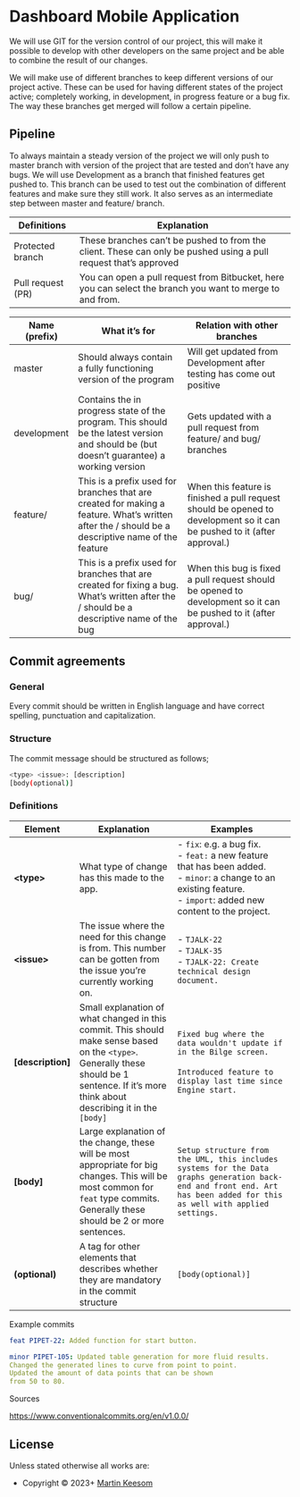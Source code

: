 # Dashboard Mobile Application
 
We will use GIT for the version control of our project, this will make it possible to develop with other developers on the same project and be able to combine the result of our changes.

We will make use of different branches to keep different versions of our project active. These can be used for having different states of the project active; completely working, in development, in progress feature or a bug fix. The way these branches get merged will follow a certain pipeline.

## Pipeline

To always maintain a steady version of the project we will only push to master branch with version of the project that are tested and don’t have any bugs. We will use Development as a branch that finished features get pushed to. This branch can be used to test out the combination of different features and make sure they still work. It also serves as an intermediate step between master and feature/ branch.

| Definitions | Explanation |
| ------ | ------ |
| Protected branch | These branches can’t be pushed to from the client. These can only be pushed using a pull request that’s approved |
| Pull request (PR) | You can open a pull request from Bitbucket, here you can select the branch you want to merge to and from. |

| Name (prefix) | What it’s for | Relation with other branches |
| ------ | ------ | ------ |
| master | Should always contain a fully functioning version of the program | Will get updated from Development after testing has come out positive |
| development | Contains the in progress state of the program. This should be the latest version and should be (but doesn’t guarantee) a working version | Gets updated with a pull request from feature/ and bug/ branches |
| feature/ | This is a prefix used for branches that are created for making a feature. What’s written after the / should be a descriptive name of the feature | When this feature is finished a pull request should be opened to development so it can be pushed to it (after approval.) |
| bug/ | This is a prefix used for branches that are created for fixing a bug. What’s written after the / should be a descriptive name of the bug |When this bug is fixed a pull request should be opened to development so it can be pushed to it (after approval.) |

## Commit agreements
### General

Every commit should be written in English language and have correct spelling, punctuation and capitalization.

### Structure

The commit message should be structured as follows;
```sh
<type> <issue>: [description]
[body(optional)]
```


### Definitions

| Element | Explanation | Examples |
| ------ | ------ | ------ |
| **\<type>** | What type of change has this made to the app. | - ```fix```: e.g. a bug fix. <br> - ```feat:``` a new feature that has been added. <br> - ```minor```: a change to an existing feature. <br> - ```import```: added new content to the project. |
| **\<issue>** | The issue where the need for this change is from. This number can be gotten from the issue you’re currently working on. | - ```TJALK-22``` <br> - ```TJALK-35``` <br> - ```TJALK-22: Create technical design document.``` |
| **[description]** | Small explanation of what changed in this commit. This should make sense based on the ```<type>```. Generally these should be 1 sentence. If it’s more think about describing it in the ```[body]``` | ```Fixed bug where the data wouldn't update if in the Bilge screen.``` <br> <br> ```Introduced feature to display last time since Engine start.``` |
| **[body]** | Large explanation of the change, these will be most appropriate for big changes. This will be most common for ```feat``` type commits. Generally these should be 2 or more sentences. | ```Setup structure from the UML, this includes systems for the Data graphs generation back-end and front end. Art has been added for this as well with applied settings.``` |
| **(optional)** | A tag for other elements that describes whether they are mandatory in the commit structure | ```[body(optional)]``` |

Example commits

```yml
feat PIPET-22: Added function for start button.
```
```yml
minor PIPET-105: Updated table generation for more fluid results.
Changed the generated lines to curve from point to point.
Updated the amount of data points that can be shown
from 50 to 80.
```

Sources

https://www.conventionalcommits.org/en/v1.0.0/

## License

Unless stated otherwise all works are:

-   Copyright © 2023+ [Martin Keesom](https://martinkeesom.nl/)
<!--stackedit_data:
eyJoaXN0b3J5IjpbLTEzNTA0NTc5ODAsLTEzMzUyMTIzODddfQ
==
-->
